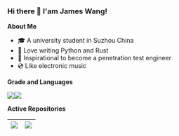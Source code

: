 ### Hi there 👋 I'am James Wang!

**About Me**
- 🎓 A university student in Suzhou China
- 🙊 Love writing Python and Rust
- 🔑 Inspirational to become a penetration test engineer
- 💿 Like electronic music

**Grade and Languages**

<img align="center" src="https://github-readme-stats.vercel.app/api?username=james-wangx&hide_title=true&hide_border=true&show_icons=true&include_all_commits=true&count_private=true&theme=aura&line_height=20&bg_color=0,DF83FF,8388FF,83F7FF"/><img align="center" src="https://github-readme-stats.vercel.app/api/top-langs/?username=james-wangx&layout=compact&theme=buefy&hide_border=true&hide_title=true&langs_count=6&exclude_repo=pandas-notes&bg_color=0,83F7FF,83FF8D,F4FF83&hide=html,css,jupyter notebook,cmake" />


**Active Repositories**

| <a href="https://github.com/james-wangx/dsaa"><img align="center" src="https://github-readme-stats.vercel.app/api/pin/?username=james-wangx&repo=dsaa&theme=graywhite " /></a> | <a href="https://github.com/james-wangx/minigrep"><img align="center" src="https://github-readme-stats.vercel.app/api/pin/?username=james-wangx&repo=minigrep&theme=flag-india" /></a> |
| ------------- | ------------- |
